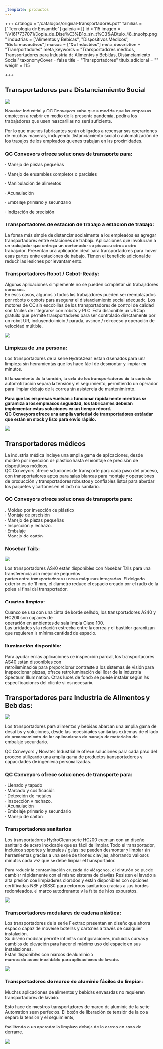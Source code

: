 ```yaml
---
_template: productos
---
```






+++
catalogo = "/catalogos/original-transportadores.pdf"
familias = ["Tecnología de Ensamble"]
galeria = []
id = 115
imagen = "/v1617737071/Copia_de_Dise%C3%B1o_sin_t%C3%ADtulo_48_tnuohp.png"
industrias = ["Alimentos y Bebidas", "Dispositivos Médicos", "Biofarmacéuticos"]
marcas = ["Qc Industries"]
meta_description = "Transportadores"
meta_keywords = "Transportadores médicos, Transportadores  para Industria de Alimentos y Bebidas, Distanciamiento Social"
taxonomyCover = false
title = "Transportadores"
titulo_adicional = ""
weight = 115

+++
## **Transportadores para Distanciamiento Social**

![](https://res.cloudinary.com/novatec/v1596828434/47f933a7-4ec0-46b2-ac3a-4331b0202171_jw0okb.png)

Novatec Industrial y QC Conveyors sabe que a medida que las empresas empiecen a reabrir en medio de la presente pandemia, pedir a los trabajadores que usen mascarillas no será suficiente.

Por lo que muchos fabricantes serán obligados a repensar sus operaciones de muchas maneras, incluyendo distanciamiento social o automatización de los trabajos de los empleados quienes trabajan en las proximidades.

### **QC Conveyors ofrece soluciones de transporte para:**

· Manejo de piezas pequeñas

· Manejo de ensambles completos o parciales

· Manipulación de alimentos

· Acumulación

· Embalaje primario y secundario

· Indización de precisión

### **Transportadores de estación de trabajo a estación de trabajo:**

La forma más simple de distanciar socialmente a los empleados es agregar transportadores entre estaciones de trabajo. Aplicaciones que involucran a un trabajador que entrega un contenedor de piezas u otros a otro trabajador. Presentan una aplicación ideal para transportadores para mover esas partes entre estaciones de trabajo. Tienen el beneficio adicional de reducir las lesiones por levantamiento.

### **Transportadores Robot / Cobot-Ready:**

Algunas aplicaciones simplemente no se pueden completar sin trabajadores cercanos.  
En esos casos, algunos o todos los trabajadores pueden ser reemplazados por robots o cobots para asegurar el distanciamiento social adecuado. Los motores de CC sin escobillas de los transportadores de control de calidad son fáciles de integrarse con robots y PLC. Está disponible un URCap gratuito que permite transportadores para ser controlado directamente por un robot UR, incluyendo inicio / parada, avance / retroceso y operación de velocidad múltiple.

![](https://res.cloudinary.com/novatec/v1596828569/1d8197d6-a1a9-4864-acff-6bb0fe1df88d_pwafgh.jpg)

### **Limpieza de una persona:**

Los transportadores de la serie HydroClean están diseñados para una limpieza sin herramientas que los hace fácil de desmontar y limpiar en minutos.

El lanzamiento de la tensión, la cola de los transportadores de la serie de automatización separa la tensión y el seguimiento, permitiendo un operador para limpiar debajo de la correa sin asistencia de mantenimiento.

**Para que las empresas vuelvan a funcionar rápidamente mientras se garantiza a los empleados seguridad, los fabricantes deberán implementar estas soluciones en un tiempo récord.  
QC Conveyors ofrece una amplia variedad de transportadores estándar que están en stock y listo para envío rápido.**

![](https://res.cloudinary.com/novatec/v1596755680/b3b71091-cd17-4835-a458-35efcd54735a_a4ane4.jpg)

## **Transportadores médicos**

La industria médica incluye una amplia gama de aplicaciones, desde moldeo por inyección de plástico hasta el montaje de precisión de dispositivos médicos.  
QC Conveyors ofrece soluciones de transporte para cada paso del proceso, con transportadores aptos para salas blancas para montaje y operaciones de producción y transportadores robustos y confiables listos para abordar los paquetes y cartones en el lado no sanitario.

### **QC Conveyors ofrece soluciones de transporte para:**

. Moldeo por inyección de plástico  
· Montaje de precisión  
· Manejo de piezas pequeñas  
· Inspección y rechazo.  
· Embalaje  
· Manejo de cartón

### **Nosebar Tails:**

![](https://res.cloudinary.com/novatec/v1596755965/d42663bd-61c2-4e69-a0c3-1a4cfd82697b_mrlmhy.jpg)

Los transportadores AS40 están disponibles con Nosebar Tails para una transferencia aún mejor de pequeños  
partes entre transportadores u otras máquinas integradas. El delgado exterior es de 11 mm, el diámetro reduce el espacio creado por el radio de la polea al final del transportador.

### **Cuartos limpios:**

Cuando se usa con una cinta de borde sellado, los transportadores AS40 y HC200 son capaces de  
operación en ambientes de sala limpia Clase 100.  
Las unidades y la relación estrecha entre la correa y el bastidor garantizan que requieren la mínima cantidad de espacio.

### **Iluminación disponible:**

Para ayudar en las aplicaciones de inspección parcial, los transportadores AS40 están disponibles con  
retroiluminación para proporcionar contraste a los sistemas de visión para inspeccionar piezas, ofrece retroiluminación del líder de la industria Spectrum Illumination. Otras luces de fondo se puede instalar según las especificaciones del cliente si es necesario.

## **Transportadores  para Industria de Alimentos y Bebidas:**

![](https://res.cloudinary.com/novatec/v1596756073/b693c0c2-d6b7-4e92-b140-69aab5a3e355_iejlzl.png)

Los transportadores para alimentos y bebidas abarcan una amplia gama de desafíos y soluciones, desde las necesidades sanitarias extremas de el lado de procesamiento de las aplicaciones de manejo de materiales de  
embalaje secundario.

QC Conveyors y Novatec Industrial le ofrece soluciones para cada paso del proceso utilizando una amplia gama de productos transportadores y capacidades de ingeniería personalizadas.

### **QC Conveyors ofrece soluciones de transporte para:**

· Llenado y tapado  
· Marcado y codificación  
· Detección de metales  
· Inspección y rechazo.  
· Acumulación  
· Embalaje primario y secundario  
· Manejo de cartón

### **Transportadores sanitarios:**

Los transportadores HydroClean serie HC200 cuentan con un diseño sanitario de acero inoxidable que es fácil de limpiar. Todo el transportador, incluidos soportes y laterales / guías: se pueden desmontar y limpiar sin herramientas gracias a una serie de tirones clavijas, ahorrando valiosos minutos cada vez que se debe limpiar el transportador.

Para reducir la contaminación cruzada de alérgenos, el cinturón se puede cambiar rápidamente con el mismo sistema de clavijas Resisten el lavado a alta presión con limpiadores clorados y están disponibles con opciones certificadas NSF y BISSC para entornos sanitarios gracias a sus bordes redondeados, el marco autodrenante y la falta de hilos expuestos.

![](https://res.cloudinary.com/novatec/v1596756177/2b206022-b0e9-4775-83cc-da0f73bb5cb8_r4vs1q.png)

### **Transportadores modulares de cadena plástica:**

Los transportadores de la serie Flextrac presentan un diseño que ahorra espacio capaz de moverse botellas y cartones a través de cualquier instalación.  
Su diseño modular permite infinitas configuraciones, incluidas curvas y cambios de elevación para hacer el máximo uso del espacio en sus instalaciones.  
Están disponibles con marcos de aluminio o  
marcos de acero inoxidable para aplicaciones de lavado.

![](https://res.cloudinary.com/novatec/v1596756250/6cb617ff-4e12-42c3-bfaf-570da4ac7dab_skwzat.jpg)

### **Transportadores de marco de aluminio fáciles de limpiar:**

Muchas aplicaciones de alimentos y bebidas envasadas no requieren transportadores de lavado.

Esto hace de nuestros transportadores de marco de aluminio de la serie Automation sean perfectos. El botón de liberación de tensión de la cola separa la tensión y el seguimiento,

facilitando a un operador la limpieza debajo de la correa en caso de derrame.

![](https://res.cloudinary.com/novatec/v1596756303/814ad01e-42ac-4ca1-be59-244fc3575c61_a5e0jc.png)

